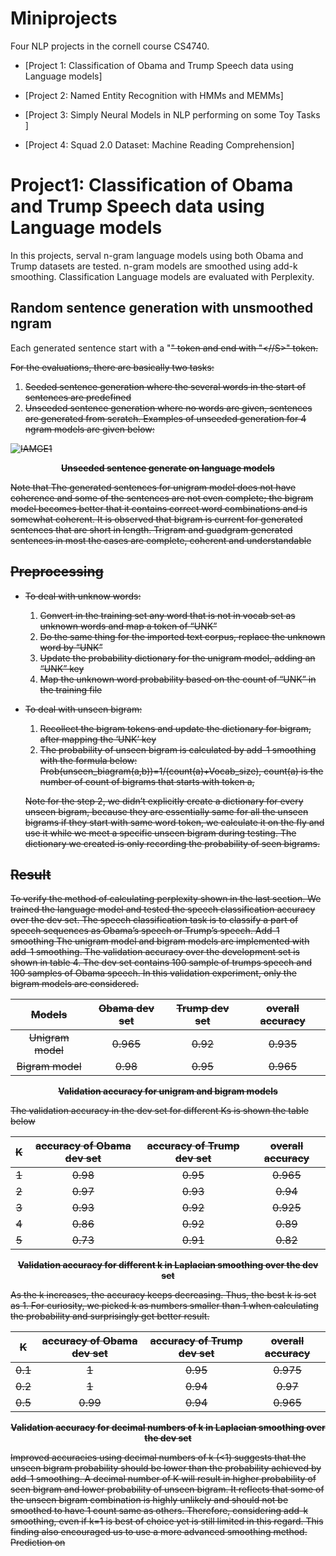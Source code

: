 # Miniprojects

Four NLP projects in the cornell course CS4740.

* [Project 1: Classification of Obama and Trump Speech data using Language models]

* [Project 2: Named Entity Recognition with HMMs and MEMMs]

* [Project 3: Simply Neural Models in NLP performing on some Toy Tasks ]

* [Project 4: Squad 2.0 Dataset: Machine Reading Comprehension]


# Project1: Classification of Obama and Trump Speech data using Language models

In this projects, serval n-gram language models using both Obama and Trump datasets are tested.
n-gram models are smoothed using add-k smoothing. Classification Language models are evaluated with Perplexity.


## Random sentence generation with unsmoothed ngram
   Each generated sentence start with a "<S>" token and end with "<//S>" token.
   
   For the evaluations, there are basically two tasks: 
   1. Seeded sentence generation where the several words in the start of sentences are predefined 
   2. Unseeded sentence generation where no words are given, sentences are generated from scratch. 
   Examples of unseeded generation for 4 ngram models are given below:
    
![IAMGE1](images/ngram.png)

<p align="center">
<b>Unseeded sentence generate on language models</b><br>
</p>
   
   Note that The generated sentences for unigram model does not have coherence and some of the sentences are not even complete; the bigram model becomes better that it contains correct word combinations and is somewhat coherent. It is observed that bigram is current for generated sentences that are short in length. Trigram and guadgram generated sentences in most the cases are complete, coherent and understandable 

## Preprocessing
* To deal with unknow words: 
   1. Convert in the training set any word that is not in vocab set as unknown words and map a token of “UNK” 
   2. Do the same thing for the imported text corpus, replace the unknown word by “UNK” 
   3. Update the probability dictionary for the unigram model, adding an “UNK” key 
   4. Map the unknown word probability based on the count of “UNK” in the training file 

* To deal with unseen bigram: 
   1. Recollect the bigram tokens and update the dictionary for bigram, after mapping the ‘UNK’ key 
   2. The probability of unseen bigram is calculated by add-1 smoothing with the formula below: 
      Prob(unseen_biagram(a,b))=1/(count(a)+Vocab_size), count(a) is the number of count of bigrams that starts with token a, 
   
   Note for the step 2, we didn’t explicitly create a dictionary for every unseen bigram, because they are essentially same for all the unseen bigrams if they start with same word token, we calculate it on the fly and use it while we meet a specific unseen bigram during testing. The dictionary we created is only recording the probability of seen bigrams. 


## Result

To verify the method of calculating perplexity shown in the last section. We trained the language model and tested the speech classification accuracy over the dev set. The speech classification task is to classify a part of speech sequences as Obama’s speech or Trump’s speech. 
Add-1 smoothing 
The unigram model and bigram models are implemented with add-1 smoothing. The validation accuracy over the development set is shown in table 4. The dev set contains 100 sample of trumps speech and 100 samples of Obama speech. In this validation experiment, only the bigram models are considered. 

|Models 	|Obama dev set |	Trump dev set |	overall accuracy| 
|:--------------:|:-----------:|:-----------:|:-------------:|
|Unigram model |	0.965 |	0.92 |	0.935| 
Bigram model 	|0.98 	|0.95 |	0.965 |
<p align="center">
  <b>Validation accuracy for unigram and bigram models</b><br>
</p>

The validation accuracy in the dev set for different Ks is shown the table below 

|K 	|accuracy of Obama dev set| 	accuracy of Trump dev set| 	overall accuracy| 
|:--------------:|:-----------:|:-----------:|:-------------:|
|1 	|0.98| 	0.95| 	0.965| 
|2 	|0.97| 	0.93| 	0.94|
|3 	|0.93| 	0.92| 	0.925| 
|4 	|0.86| 	0.92| 	0.89| 
|5 	|0.73| 	0.91| 	0.82| 
<p align="center">
  <b>Validation accuracy for different k in Laplacian smoothing over the dev set</b><br>
</p>

As the k increases, the accuracy keeps decreasing. Thus, the best k is set as 1. For curiosity, 
we picked k as numbers smaller than 1 when calculating the probability and surprisingly get better result.

|K 	|accuracy of Obama dev set| 	accuracy of Trump dev set| 	overall accuracy| 
|:--------------:|:-----------:|:-----------:|:-------------:|
|0.1| 	1 |	0.95 |	0.975| 
|0.2 |	1 |	0.94 |	0.97| 
|0.5| 	0.99| 	0.94| 	0.965| 

<p align="center">
  <b>Validation accuracy for decimal numbers of k in Laplacian smoothing over the dev set</b><br>
</p>

Improved accuracies using decimal numbers of k (<1) suggests that the unseen bigram probability should be lower than the probability achieved by add-1 smoothing. A decimal number of K will result in higher probability of seen bigram and lower probability of unseen bigram. It reflects that some of the unseen bigram combination is highly unlikely and should not be smoothed to have 1 count same as others. Therefore, considering add-k smoothing, even if k=1 is best of choice yet is still limited in this regard. This finding also encouraged us to use a more advanced smoothing method.
Prediction on
